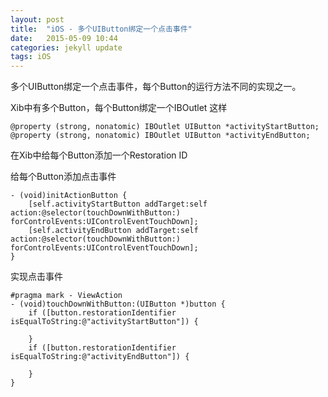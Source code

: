```yaml
---
layout: post
title:  "iOS - 多个UIButton绑定一个点击事件"
date:   2015-05-09 10:44
categories: jekyll update
tags: iOS
---
```


多个UIButton绑定一个点击事件，每个Button的运行方法不同的实现之一。

Xib中有多个Button，每个Button绑定一个IBOutlet
这样

```
@property (strong, nonatomic) IBOutlet UIButton *activityStartButton;  
@property (strong, nonatomic) IBOutlet UIButton *activityEndButton;
```

在Xib中给每个Button添加一个Restoration ID

给每个Button添加点击事件

```
- (void)initActionButton {  
    [self.activityStartButton addTarget:self action:@selector(touchDownWithButton:) forControlEvents:UIControlEventTouchDown];  
    [self.activityEndButton addTarget:self action:@selector(touchDownWithButton:) forControlEvents:UIControlEventTouchDown];  
}
```

实现点击事件

```
#pragma mark - ViewAction
- (void)touchDownWithButton:(UIButton *)button {
    if ([button.restorationIdentifier isEqualToString:@"activityStartButton"]) {
        
    }
    if ([button.restorationIdentifier isEqualToString:@"activityEndButton"]) {
        
    }
}
```